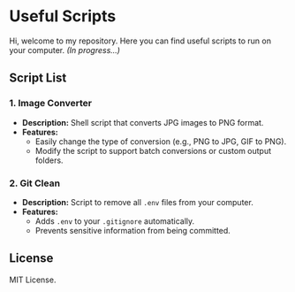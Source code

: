 # Useful Scripts

Hi, welcome to my repository. Here you can find useful scripts to run on your computer. *(In progress...)*

## Script List

### 1. Image Converter
- **Description:** Shell script that converts JPG images to PNG format.
- **Features:**
  - Easily change the type of conversion (e.g., PNG to JPG, GIF to PNG).
  - Modify the script to support batch conversions or custom output folders.

### 2. Git Clean
- **Description:** Script to remove all `.env` files from your computer.
- **Features:**
  - Adds `.env` to your `.gitignore` automatically.
  - Prevents sensitive information from being committed.

## License
MIT License.
